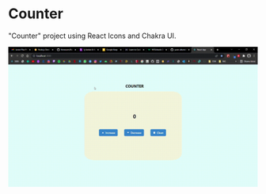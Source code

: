 # Counter

"Counter" project using React Icons and Chakra UI.

![Alt Text](https://github.com/yasin-altunisik/counter/blob/master/counter.gif)
